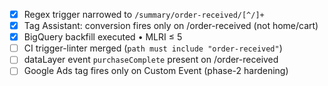 - [x] Regex trigger narrowed to `/summary/order-received/[^/]+`
- [x] Tag Assistant: conversion fires only on /order-received (not home/cart)
- [x] BigQuery backfill executed • MLRI ≤ 5
- [ ] CI trigger-linter merged (`path must include "order-received"`)
- [ ] dataLayer event `purchaseComplete` present on /order-received
- [ ] Google Ads tag fires only on Custom Event (phase-2 hardening)
